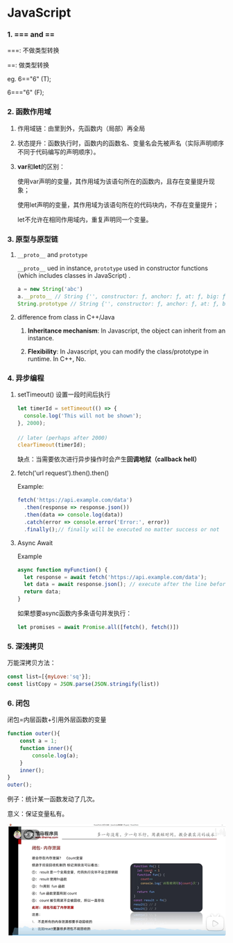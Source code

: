 # JavaScript

### 1. === and ==

===: 不做类型转换

==: 做类型转换

eg. 6=="6" (T);  

6==="6" (F);

### 2. 函数作用域

1. 作用域链：由里到外，先函数内（局部）再全局

2. 状态提升：函数执行时，函数内的函数名、变量名会先被声名（实际声明顺序不同于代码编写的声明顺序）。

3. **var**和**let**的区别：

    使用var声明的变量，其作用域为该语句所在的函数内，且存在变量提升现象； 

    使用let声明的变量，其作用域为该语句所在的代码块内，不存在变量提升； 

    let不允许在相同作用域内，重复声明同一个变量。 

### 3. 原型与原型链

1. `__proto__`  and `prototype`

   `__proto__`  ued in instance, `prototype` used in  constructor functions (which includes classes in JavaScript) .

   ```javascript
   a = new String('abc') 
   a.__proto__ // String {'', constructor: ƒ, anchor: ƒ, at: ƒ, big: ƒ, …}
   String.prototype // String {'', constructor: ƒ, anchor: ƒ, at: ƒ, big: ƒ, …}
   ```

2. difference from class in C++/Java

   1. **Inheritance mechanism**: In Javascript, the object can inherit from an instance. 

   1. __Flexibility__: In Javascript, you can modify the class/prototype in runtime. In C++, No. 

### 4. 异步编程

1. setTimeout() 设置一段时间后执行

   ```javascript
   let timerId = setTimeout(() => {
     console.log('This will not be shown');
   }, 2000);
   
   // later (perhaps after 2000)
   clearTimeout(timerId);
   ```

   缺点：当需要依次进行异步操作时会产生**回调地狱（callback hell）**

2. fetch('url request').then().then()

   Example:

   ```javascript
   fetch('https://api.example.com/data')
     .then(response => response.json())
     .then(data => console.log(data))
     .catch(error => console.error('Error:', error))
     .finally();// finally will be executed no matter success or not
   ```

3. Async Await

   Example

   ```javascript
   async function myFunction() {
     let response = await fetch('https://api.example.com/data');
     let data = await response.json(); // execute after the line before finished
     return data;
   }
   ```

   如果想要async函数内多条语句并发执行：

   ```javascript
   let promises = await Promise.all([fetch(), fetch()])
   ```

### 5. 深浅拷贝

万能深拷贝方法：

```javascript
const list=[{myLove:'sq'}];
const listCopy = JSON.parse(JSON.stringify(list))
```

### 6. 闭包

闭包=内层函数+引用外层函数的变量

```javascript
function outer(){
	const a = 1;
	function inner(){
		console.log(a);
	}
	inner();
}
outer();
```

例子：统计某一函数发动了几次。

意义：保证变量私有。

![1690627984672](javascript1.png)

